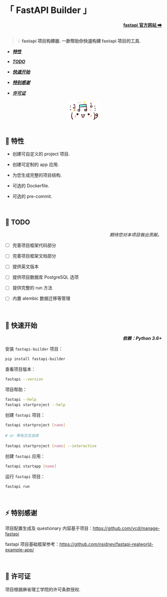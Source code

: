# 「 FastAPI Builder 」

<div align="right">
    <a href="https://fastapi.tiangolo.com/zh/"><b>fastapi 官方网站 ➡</b></a>
</div>

<br>

> 💡 **fastapi 项目构建器. 一款帮助你快速构建 fastapi 项目的工具.**

+ ***[特性](#-特性)***

+ ***[TODO](#-todo)***

+ ***[快速开始](#-快速开始)***

+ ***[特别感谢](#-特别感谢)***

+ ***[许可证](#-许可证)***

<div align="center">
    <img src="https://github.com/fmw666/my-image-file/blob/master/images/cute/small-cute-8.jpg" width=100>
</div>

<br>

## 💬 特性

+ 创建可自定义的 project 项目.

+ 创建可定制的 app 应用.

+ 为您生成完整的项目结构.

+ 可选的 Dockerfile.

+ 可选的 pre-commit.

<br>

## 🎯 TODO

<div align="right"><i>期待您对本项目做出贡献。</i></div>

+ [ ] 完善项目框架代码部分

+ [ ] 完善项目框架文档部分

+ [ ] 提供英文版本

+ [ ] 提供项目数据库 PostgreSQL 选项

+ [ ] 提供完整的 run 方法

+ [ ] 内置 alembic 数据迁移等管理

<br>

## 🚀 快速开始

<div align="right"><i><b>依赖：Python 3.6+</b></i></div>

安装 `fastapi-builder` 项目：

```sh
pip install fastapi-builder
```

查看项目版本：

```sh
fastapi --version
```

项目帮助：

```sh
fastapi --help
fastapi startproject --help
```

创建 `fastapi` 项目：

```sh
fastapi startproject [name]

# or 带有交互选择

fastapi startproject [name] --interactive
```

创建 `fastapi` 应用：

```sh
fastapi startapp [name]
```

运行 `fastapi` 项目：

```sh
fastapi run
```

<br>

## ⚡ 特别感谢

项目配置生成及 questionary 内容基于项目：<https://github.com/ycd/manage-fastapi>

fastapi 项目基础框架参考：<https://github.com/nsidnev/fastapi-realworld-example-app/>

<br>

## 🚩 许可证

项目根据麻省理工学院的许可条款授权.

